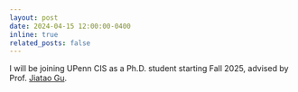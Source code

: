```yaml
---
layout: post
date: 2024-04-15 12:00:00-0400
inline: true
related_posts: false
---
```


I will be joining UPenn CIS as a Ph.D. student starting Fall 2025, advised by Prof. [Jiatao Gu](https://jiataogu.me/).

